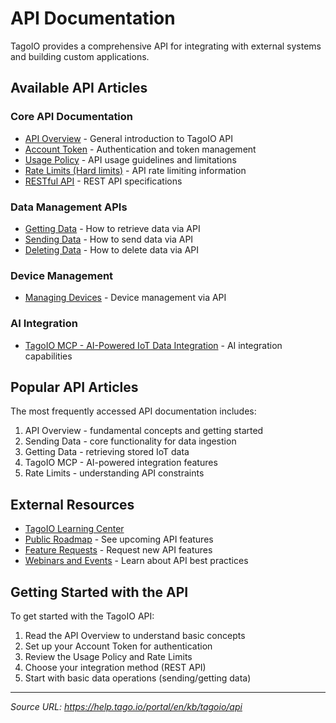 # API Documentation

TagoIO provides a comprehensive API for integrating with external systems and building custom applications.

## Available API Articles

### Core API Documentation
- [API Overview](https://help.tago.io/portal/en/kb/articles/31-api-overview) - General introduction to TagoIO API
- [Account Token](https://help.tago.io/portal/en/kb/articles/495-account-token) - Authentication and token management
- [Usage Policy](https://help.tago.io/portal/en/kb/articles/63-usage-policy) - API usage guidelines and limitations
- [Rate Limits (Hard limits)](https://help.tago.io/portal/en/kb/articles/rate-limits) - API rate limiting information
- [RESTful API](https://help.tago.io/portal/en/kb/articles/494-restful-api) - REST API specifications

### Data Management APIs
- [Getting Data](https://help.tago.io/portal/en/kb/articles/36-getting-data) - How to retrieve data via API
- [Sending Data](https://help.tago.io/portal/en/kb/articles/34-sending-data) - How to send data via API
- [Deleting Data](https://help.tago.io/portal/en/kb/articles/35-deleting-data) - How to delete data via API

### Device Management
- [Managing Devices](https://help.tago.io/portal/en/kb/articles/37-managing-devices) - Device management via API

### AI Integration
- [TagoIO MCP - AI-Powered IoT Data Integration](https://help.tago.io/portal/en/kb/articles/tagoio-mcp-ai-powered-iot-data-integration) - AI integration capabilities

## Popular API Articles

The most frequently accessed API documentation includes:
1. API Overview - fundamental concepts and getting started
2. Sending Data - core functionality for data ingestion
3. Getting Data - retrieving stored IoT data
4. TagoIO MCP - AI-powered integration features
5. Rate Limits - understanding API constraints

## External Resources

- [TagoIO Learning Center](https://tago.io/learning-center/)
- [Public Roadmap](https://tago.io/roadmap) - See upcoming API features
- [Feature Requests](https://help.tago.io/portal/en/community/tagoio/feature-requests) - Request new API features
- [Webinars and Events](https://tago.io/events) - Learn about API best practices

## Getting Started with the API

To get started with the TagoIO API:
1. Read the API Overview to understand basic concepts
2. Set up your Account Token for authentication
3. Review the Usage Policy and Rate Limits
4. Choose your integration method (REST API)
5. Start with basic data operations (sending/getting data)

---

*Source URL: https://help.tago.io/portal/en/kb/tagoio/api*